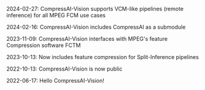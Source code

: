 2024-02-27: CompressAI-Vision supports VCM-like pipelines (remote inference) for all MPEG FCM use cases

2024-02-16: CompressAI-Vision includes CompressAI as a submodule

2023-11-09: CompressAI-Vision interfaces with MPEG's feature Compression software FCTM

2023-10-13: Now includes feature compression for Split-Inference pipelines

2022-10-13: CompressAI-Vision is now public

2022-06-17: Hello CompressAI-Vision!
